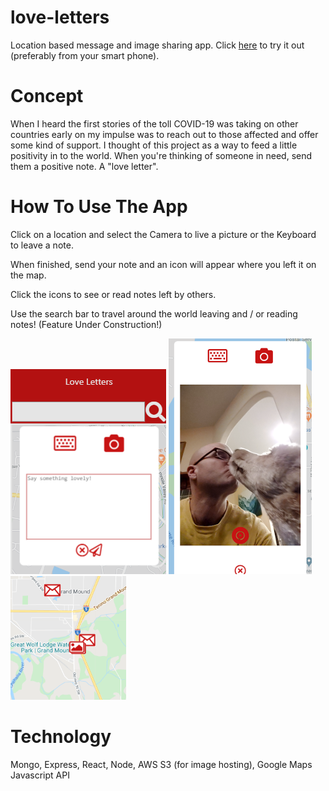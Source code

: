 # love-letters
Location based message and image sharing app. Click [here](https://love-letters-gfh.herokuapp.com/) to try it out (preferably from your smart phone).

# Concept

When I heard the first stories of the toll COVID-19 was taking on other countries early on my impulse was to reach out to those affected and offer some kind of support. I thought of this project as a way to feed a little positivity in to the world. When you're thinking of someone in need, send them a positive note. A "love letter". 

# How To Use The App

Click on a location and select the Camera to live a picture or the Keyboard to leave a note. 

When finished, send your note and an icon will appear where you left it on the map. 

Click the icons to see or read notes left by others. 

Use the search bar to travel around the world leaving and / or reading notes! (Feature Under Construction!)

![Text letter](/client/src/images/readme/text.png)
![Photo letter](/client/src/images/readme/capture.png)
![Elk Rock](/client/src/images/readme/sample.png)

# Technology 

Mongo, Express, React, Node, AWS S3 (for image hosting), Google Maps Javascript API
